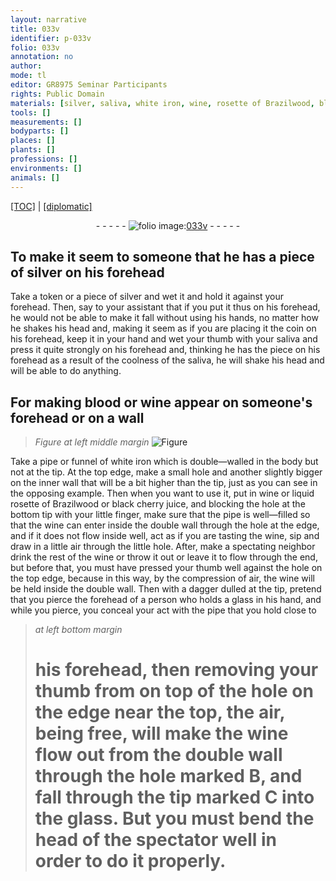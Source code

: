 ```yaml
---
layout: narrative
title: 033v
identifier: p-033v
folio: 033v
annotation: no
author:
mode: tl
editor: GR8975 Seminar Participants
rights: Public Domain
materials: [silver, saliva, white iron, wine, rosette of Brazilwood, black cherry juice]
tools: []
measurements: []
bodyparts: []
places: []
plants: []
professions: []
environments: []
animals: []
---
```


<p><a href="{{ site.baseurl }}/translation/">[TOC]</a> | <a href="{{ site.baseurl }}/texts/p-033v_tc/" target="_blank">[diplomatic]</a></p><div class="folio" align="center">- - - - - <a href="http://gallica.bnf.fr/ark:/12148/btv1b10500001g/f72.image" target="_blank"><img src="https://cu-mkp.github.io/2017-workshop-edition/assets/photo-icon.png" alt="folio image: " style="display:inline-block; margin-bottom:-3px;"/>033v</a> - - - - - </div>  
  

## To make it seem to someone that he has a piece of silver on his forehead

 
Take a token or a piece of <span class="m">silver</span> and wet it and hold it against your forehead. Then, say to your assistant that if you put it thus on his forehead, he would not be able to make it fall without using his hands, no matter how he shakes his head and, making it seem as if you are placing it <span class="sup">the coin</span> on his forehead, keep it in your hand and wet your thumb with your <span class="m">saliva</span> and press it quite strongly on his forehead and, thinking he has the piece on his forehead as a result of the coolness of the <span class="m">saliva</span>, he will shake his head and will be able to do anything.
 
 
  

## For making blood or wine appear on someone's forehead or on a wall

 
> *Figure*
> *at left middle margin*
> <a href="https://drive.google.com/open?id=0B9-oNrvWdlO5MXk2RzNQdF9aeDg" target="_blank"><img src="https://cu-mkp.github.io/GR8975-edition/assets/photo-icon.png" alt="Figure" style="display:inline-block; margin-bottom:-3px;"/></a>
 
Take a pipe or funnel of <span class="m">white iron</span> which is double—walled in the body but not at the tip. At the top edge, make a small hole and another slightly bigger on the inner wall that will be a bit higher than the tip, just as you can see in the opposing example. Then when you want to use it, <span class="sup">put</span> in <span class="m">wine</span> or liquid <span class="m">rosette of Brazilwood</span> or <span class="m">black cherry juice</span>, and blocking the hole at the bottom tip with your little finger, make sure that the pipe is well—filled so that the <span class="m">wine</span> can enter inside the double wall through the hole at the edge, and if it does not flow inside well, act as if you are tasting the <span class="m">wine</span>, sip and draw in a little air through the little hole. After, make a spectating neighbor drink the rest of the <span class="m">wine</span> or throw it out or leave it to flow through the end, but before that, you must have pressed your thumb well against the hole on the top edge, because in this way, by the compression of air, the wine will be held inside the double wall. Then with a dagger dulled at the tip, pretend that you pierce the forehead of a person who holds a glass in his hand, and while you pierce, you conceal your act with the pipe that you hold close to
 
> *at left bottom margin*
> 
> 
>   # his forehead, then removing your thumb from on top of the hole on the edge near the top, the air, being free, will make the <span class="m">wine</span> flow out from the double wall through the hole marked B, and fall through the tip marked C into the glass. But you must bend the head of the spectator well in order to do it properly.
 
